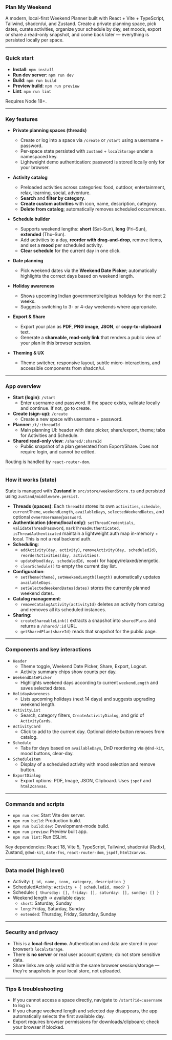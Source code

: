 ### Plan My Weekend

A modern, local-first Weekend Planner built with React + Vite + TypeScript, Tailwind, shadcn/ui, and Zustand. Create a private planning space, pick dates, curate activities, organize your schedule by day, set moods, export or share a read-only snapshot, and come back later — everything is persisted locally per space.

---

### Quick start

- **Install**: `npm install`
- **Run dev server**: `npm run dev`
- **Build**: `npm run build`
- **Preview build**: `npm run preview`
- **Lint**: `npm run lint`

Requires Node 18+.

---

### Key features

- **Private planning spaces (threads)**

  - Create or log into a space via `/create` or `/start` using a username + password.
  - Per-space state persisted with `zustand` + `localStorage` under a namespaced key.
  - Lightweight demo authentication: password is stored locally only for your browser.

- **Activity catalog**

  - Preloaded activities across categories: food, outdoor, entertainment, relax, learning, social, adventure.
  - **Search** and **filter by category**.
  - **Create custom activities** with icon, name, description, category.
  - **Delete from catalog**; automatically removes scheduled occurrences.

- **Schedule builder**

  - Supports weekend lengths: **short** (Sat–Sun), **long** (Fri–Sun), **extended** (Thu–Sun).
  - Add activities to a day, **reorder with drag-and-drop**, remove items, and set a **mood** per scheduled activity.
  - **Clear schedule** for the current day in one click.

- **Date planning**

  - Pick weekend dates via the **Weekend Date Picker**; automatically highlights the correct days based on weekend length.

- **Holiday awareness**

  - Shows upcoming Indian government/religious holidays for the next 2 weeks.
  - Suggests switching to 3- or 4-day weekends where appropriate.

- **Export & Share**

  - Export your plan as **PDF**, **PNG image**, **JSON**, or **copy-to-clipboard** text.
  - Generate a **shareable, read-only link** that renders a public view of your plan in this browser session.

- **Theming & UX**
  - Theme switcher, responsive layout, subtle micro-interactions, and accessible components from shadcn/ui.

---

### App overview

- **Start (login)**: `/start`
  - Enter username and password. If the space exists, validate locally and continue. If not, go to create.
- **Create (sign-up)**: `/create`
  - Create a new space with username + password.
- **Planner**: `/t/:threadId`
  - Main planning UI: header with date picker, share/export, theme; tabs for Activities and Schedule.
- **Shared read-only view**: `/shared/:shareId`
  - Public snapshot of a plan generated from Export/Share. Does not require login, and cannot be edited.

Routing is handled by `react-router-dom`.

---

### How it works (state)

State is managed with **Zustand** in `src/store/weekendStore.ts` and persisted using `zustand/middleware.persist`.

- **Threads (spaces)**: Each `threadId` stores its own `activities`, `schedule`, `currentTheme`, `weekendLength`, `availableDays`, `selectedWeekendDates`, and optional `ownerUsername`/`password`.
- **Authentication (demo/local only)**: `setThreadCredentials`, `validateThreadPassword`, `markThreadAuthenticated`, `isThreadAuthenticated` maintain a lightweight auth map in-memory + local. This is not a real backend auth.
- **Scheduling**:
  - `addActivity(day, activity)`, `removeActivity(day, scheduledId)`, `reorderActivities(day, activities)`.
  - `updateMood(day, scheduledId, mood)` for happy/relaxed/energetic.
  - `clearSchedule()` to empty the current day list.
- **Configuration**:
  - `setTheme(theme)`, `setWeekendLength(length)` automatically updates `availableDays`.
  - `setSelectedWeekendDates(dates)` stores the currently planned weekend dates.
- **Catalog management**:
  - `removeCatalogActivity(activityId)` deletes an activity from catalog and removes all its scheduled instances.
- **Sharing**:
  - `createShareableLink()` extracts a snapshot into `sharedPlans` and returns a `/shared/:id` URL.
  - `getSharedPlan(shareId)` reads that snapshot for the public page.

---

### Components and key interactions

- `Header`
  - Theme toggle, Weekend Date Picker, Share, Export, Logout.
  - Activity summary chips show counts per day.
- `WeekendDatePicker`
  - Highlights weekend days according to current `weekendLength` and saves selected dates.
- `HolidayAwareness`
  - Lists upcoming holidays (next 14 days) and suggests upgrading weekend length.
- `ActivityList`
  - Search, category filters, `CreateActivityDialog`, and grid of `ActivityCard`s.
- `ActivityCard`
  - Click to add to the current day. Optional delete button removes from catalog.
- `Schedule`
  - Tabs for days based on `availableDays`, DnD reordering via `@dnd-kit`, mood buttons, clear-day.
- `ScheduleItem`
  - Display of a scheduled activity with mood selection and remove button.
- `ExportDialog`
  - Export options: PDF, Image, JSON, Clipboard. Uses `jspdf` and `html2canvas`.

---

### Commands and scripts

- `npm run dev`: Start Vite dev server.
- `npm run build`: Production build.
- `npm run build:dev`: Development-mode build.
- `npm run preview`: Preview built app.
- `npm run lint`: Run ESLint.

Key dependencies: React 18, Vite 5, TypeScript, Tailwind, shadcn/ui (Radix), Zustand, `@dnd-kit`, `date-fns`, `react-router-dom`, `jspdf`, `html2canvas`.

---

### Data model (high level)

- Activity: `{ id, name, icon, category, description }`
- ScheduledActivity: `Activity + { scheduledId, mood? }`
- Schedule: `{ thursday: [], friday: [], saturday: [], sunday: [] }`
- Weekend length → available days:
  - `short`: Saturday, Sunday
  - `long`: Friday, Saturday, Sunday
  - `extended`: Thursday, Friday, Saturday, Sunday

---

### Security and privacy

- This is a **local-first demo**. Authentication and data are stored in your browser’s `localStorage`.
- There is **no server** or real user account system; do not store sensitive data.
- Share links are only valid within the same browser session/storage — they’re snapshots in your local store, not uploaded.

---

### Tips & troubleshooting

- If you cannot access a space directly, navigate to `/start?id=:username` to log in.
- If you change weekend length and selected day disappears, the app automatically selects the first available day.
- Export requires browser permissions for downloads/clipboard; check your browser if blocked.

---
